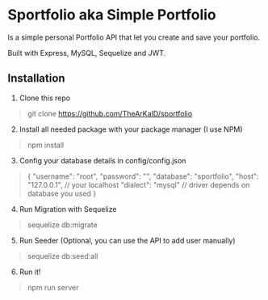 # Sportfolio aka Simple Portfolio

Is a simple personal Portfolio API that let you create and save your portfolio.

Built with Express, MySQL, Sequelize and JWT. 

## Installation

1. Clone this repo
> git clone https://github.com/TheArKaID/sportfolio

2. Install all needed package with your package manager (I use NPM)
> npm install

3. Config your database details in config/config.json
>{
>    "username": "root",
>    "password": "",
>    "database": "sportfolio",
>    "host": "127.0.0.1", // your localhost
>    "dialect": "mysql" // driver depends on database you used
>}

4. Run Migration with Sequelize
>sequelize db:migrate

5. Run Seeder (Optional, you can use the API to add user manually)
>sequelize db:seed:all

6. Run it!
>npm run server